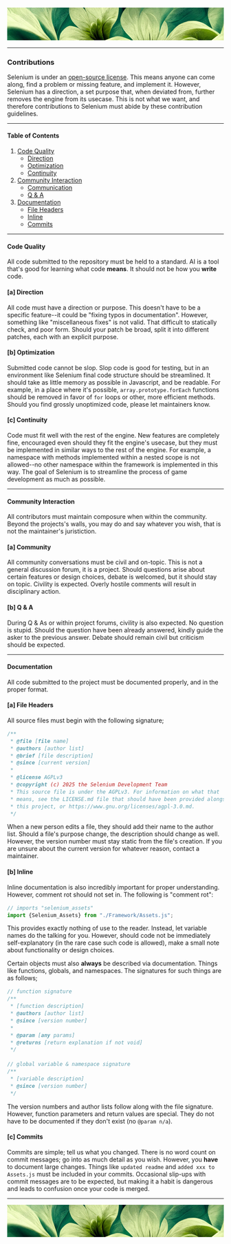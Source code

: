 ![top-banner](./.github/banner.jpg)

---

### Contributions
Selenium is under an [open-source license](https://en.wikipedia.org/wiki/Open_source). This means anyone can come along, find a problem or missing feature, and implement it. However, Selenium has a direction, a set purpose that, when deviated from, further removes the engine from its usecase. This is not what we want, and therefore contributions to Selenium must abide by these contribution guidelines.

---

#### Table of Contents

1. [Code Quality](#code-quality)
    - [Direction](#a-direction)
    - [Optimization](#b-optimization)
    - [Continuity](#c-continuity)
2. [Community Interaction](#community-interaction)
    - [Communication](#a-community)
    - [Q & A](#b-q--a)
3. [Documentation](#documentation)
    - [File Headers](#a-file-headers)
    - [Inline](#b-inline)
    - [Commits](#c-commits)

---

#### Code Quality
All code submitted to the repository must be held to a standard. AI is a tool that's good for learning what code **means**. It should not be how you **write** code.

#### [a] Direction
All code must have a direction or purpose. This doesn't have to be a specific feature--it could be "fixing typos in documentation". However, something like "miscellaneous fixes" is not valid. That difficult to statically check, and poor form. Should your patch be broad, split it into different patches, each with an explicit purpose.

#### [b] Optimization
Submitted code cannot be slop. Slop code is good for testing, but in an environment like Selenium final code structure should be streamlined. It should take as little memory as possible in Javascript, and be readable. For example, in a place where it's possible, `array.prototype.forEach` functions should be removed in favor of `for` loops or other, more efficient methods. Should you find grossly unoptimized code, please let maintainers know.

#### [c] Continuity
Code must fit well with the rest of the engine. New features are completely fine, encouraged even should they fit the engine's usecase, but they must be implemented in similar ways to the rest of the engine. For example, a namespace with methods implemented within a nested scope is not allowed--no other namespace within the framework is implemented in this way. The goal of Selenium is to streamline the process of game development as much as possible.

---

#### Community Interaction
All contributors must maintain composure when within the community. Beyond the projects's walls, you may do and say whatever you wish, that is not the maintainer's juristiction.

#### [a] Community
All community conversations must be civil and on-topic. This is not a general discussion forum, it is a project. Should questions arise about certain features or design choices, debate is welcomed, but it should stay on topic. Civility is expected. Overly hostile comments will result in disciplinary action.

#### [b] Q & A
During Q & As or within project forums, civility is also expected. No question is stupid. Should the question have been already answered, kindly guide the asker to the previous answer. Debate should remain civil but criticism should be expected.

---

#### Documentation
All code submitted to the project must be documented properly, and in the proper format.

#### [a] File Headers
All source files must begin with the following signature;

```javascript
/**
 * @file [file name]
 * @authors [author list]
 * @brief [file description]
 * @since [current version]
 * 
 * @license AGPLv3
 * @copyright (c) 2025 the Selenium Development Team
 * This source file is under the AGPLv3. For information on what that
 * means, see the LICENSE.md file that should have been provided alongside
 * this project, or https://www.gnu.org/licenses/agpl-3.0.md.
 */
```

When a new person edits a file, they should add their name to the author list. Should a file's purpose change, the description should change as well. However, the version number must stay static from the file's creation. If you are unsure about the current version for whatever reason, contact a maintainer.

#### [b] Inline
Inline documentation is also incredibly important for proper understanding. However, comment rot should not set in. The following is "comment rot":

```javascript
// imports "selenium_assets"
import {Selenium_Assets} from "./Framework/Assets.js";
```

This provides exactly nothing of use to the reader. Instead, let variable names do the talking for you. However, should code not be immediately self-explanatory (in the rare case such code is allowed), make a small note about functionality or design choices.

Certain objects must also **always** be described via documentation. Things like functions, globals, and namespaces. The signatures for such things are as follows;

```javascript
// function signature
/**
 * [function description]
 * @authors [author list]
 * @since [version number]
 * 
 * @param [any params]
 * @returns [return explanation if not void]
 */

// global variable & namespace signature
/**
 * [variable description]
 * @since [version number]
 */
```

The version numbers and author lists follow along with the file signature. However, function parameters and return values are special. They do not have to be documented if they don't exist (no `@param n/a`).

#### [c] Commits
Commits are simple; tell us what you changed. There is no word count on commit messages; go into as much detail as you wish. However, you **have** to document large changes. Things like `updated readme` and `added xxx to Assets.js` must be included in your commits. Occasional slip-ups with commit messages are to be expected, but making it a habit is dangerous and leads to confusion once your code is merged.

---

![bottom-banner](./.github/banner.jpg)